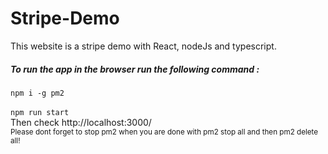 <h1>Stripe-Demo</h1>

<div>
    <p>
    This website is a stripe demo with React, nodeJs and typescript.  
    </p>
</div>

<div>
    <h5>To run the app in the browser run the following command : </h5>
        <code>npm i -g pm2</code>
        <br/>
        <br/>
        <code>npm run start</code>
</div>

<div>
    Then check http://localhost:3000/
</div>

<div>
    <small>Please dont forget to stop pm2 when you are done with pm2 stop all and then pm2 delete all!</small>
</div>